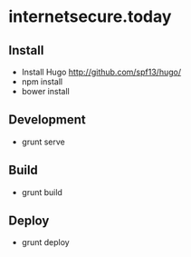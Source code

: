 # internetsecure.today

## Install 

- Install Hugo http://github.com/spf13/hugo/
- npm install
- bower install

## Development

- grunt serve

## Build

- grunt build

## Deploy 

- grunt deploy
